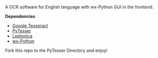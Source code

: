 A OCR software for English language with wx-Python GUI in the frontend. 


<b>Dependencies</b>
<ul>
  <li><a href = "https://code.google.com/p/tesseract-ocr/downloads/list">Google Tesseract</a></li>
  <li><a href = "https://code.google.com/p/pytesser/downloads/list">PyTesser</a></li>
  <li><a href = "https://code.google.com/p/leptonica/downloads/list">Leptonica</a></li>
  <li><a href = "http://www.wxpython.org/download.php">wx-Python</a></li>
</ul>

Fork this repo to the PyTesser Directory and enjoy!

